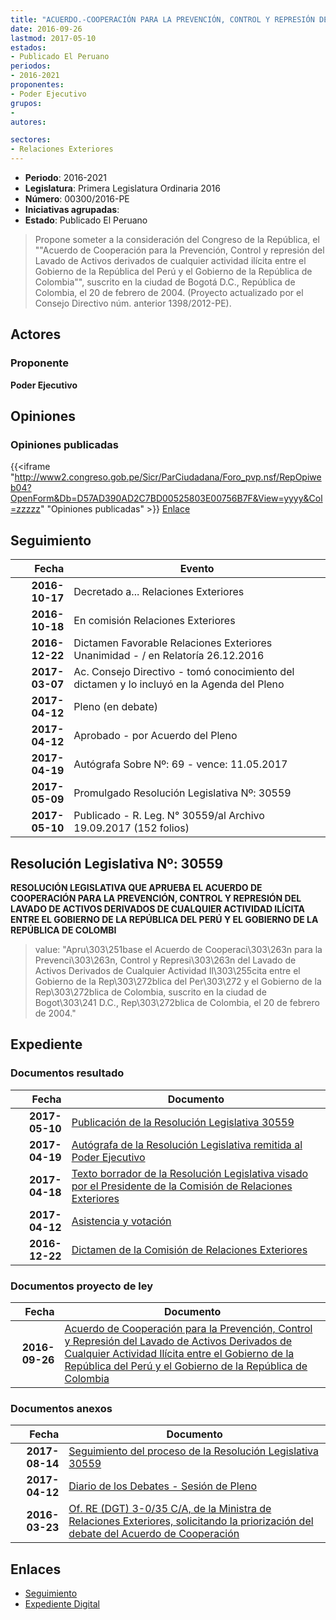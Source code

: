 ```yaml
---
title: "ACUERDO.-COOPERACIÓN PARA LA PREVENCIÓN, CONTROL Y REPRESIÓN DEL LAVADO DE ACTIVOS ENTRE EL PERÚ Y COLOMBIA"
date: 2016-09-26
lastmod: 2017-05-10
estados:
- Publicado El Peruano
periodos:
- 2016-2021
proponentes:
- Poder Ejecutivo
grupos:
- 
autores:

sectores:
- Relaciones Exteriores
---
```

- **Periodo**: 2016-2021
- **Legislatura**: Primera Legislatura Ordinaria 2016
- **Número**: 00300/2016-PE
- **Iniciativas agrupadas**: 
- **Estado**: Publicado El Peruano

> Propone someter a la consideración del Congreso de la República, el ""Acuerdo de Cooperación para la Prevención, Control y represión del Lavado de Activos derivados de cualquier actividad ilícita entre el Gobierno de la República del Perú y el Gobierno de la República de Colombia"", suscrito en la ciudad de Bogotá D.C., República de Colombia, el 20 de febrero de 2004. (Proyecto actualizado por el Consejo Directivo núm. anterior 1398/2012-PE).


## Actores

### Proponente

**Poder Ejecutivo**

## Opiniones

### Opiniones publicadas

{{<iframe "http://www2.congreso.gob.pe/Sicr/ParCiudadana/Foro_pvp.nsf/RepOpiweb04?OpenForm&Db=D57AD390AD2C7BD00525803E00756B7F&View=yyyy&Col=zzzzz" "Opiniones publicadas" >}}
[Enlace](http://www2.congreso.gob.pe/Sicr/ParCiudadana/Foro_pvp.nsf/RepOpiweb04?OpenForm&Db=D57AD390AD2C7BD00525803E00756B7F&View=yyyy&Col=zzzzz)


## Seguimiento

| Fecha | Evento |
|------:|--------|
| **2016-10-17** | Decretado a... Relaciones Exteriores |
| **2016-10-18** | En comisión Relaciones Exteriores |
| **2016-12-22** | Dictamen Favorable Relaciones Exteriores Unanimidad - / en Relatoría 26.12.2016 |
| **2017-03-07** | Ac. Consejo Directivo - tomó conocimiento del dictamen y lo incluyó en la Agenda del Pleno |
| **2017-04-12** | Pleno (en debate) |
| **2017-04-12** | Aprobado - por Acuerdo del Pleno |
| **2017-04-19** | Autógrafa Sobre Nº: 69 - vence: 11.05.2017 |
| **2017-05-09** | Promulgado Resolución Legislativa Nº: 30559 |
| **2017-05-10** | Publicado - R. Leg. N° 30559/al Archivo 19.09.2017 (152 folios) |

## Resolución Legislativa Nº: 30559

**RESOLUCIÓN LEGISLATIVA QUE APRUEBA EL ACUERDO DE COOPERACIÓN PARA LA PREVENCIÓN, CONTROL Y REPRESIÓN DEL LAVADO DE ACTIVOS DERIVADOS DE CUALQUIER ACTIVIDAD ILÍCITA ENTRE EL GOBIERNO DE LA REPÚBLICA DEL PERÚ Y EL GOBIERNO DE LA REPÚBLICA DE COLOMBI**

> value: "Apru\303\251base el Acuerdo de Cooperaci\303\263n para la Prevenci\303\263n, Control y Represi\303\263n del Lavado de Activos Derivados de Cualquier Actividad Il\303\255cita entre el Gobierno de la Rep\303\272blica del Per\303\272 y el Gobierno de la Rep\303\272blica de Colombia, suscrito en la ciudad de Bogot\303\241 D.C., Rep\303\272blica de Colombia, el 20 de febrero de 2004."


## Expediente

### Documentos resultado

| Fecha | Documento |
|------:|-----------|
| **2017-05-10** | [Publicación de la Resolución Legislativa 30559](http://www.leyes.congreso.gob.pe/Documentos/2016_2021/ADLP/Normas_Legales/30559-RLG.pdf) |
| **2017-04-19** | [Autógrafa de la Resolución Legislativa remitida al Poder Ejecutivo](http://www.leyes.congreso.gob.pe/Documentos/2016_2021/Autografas/Resolucion_Legislativa_del_Congreso/AU0030020170419.pdf) |
| **2017-04-18** | [Texto borrador de la Resolución Legislativa visado por el Presidente de la Comisión de Relaciones Exteriores](http://www.leyes.congreso.gob.pe/Documentos/2016_2021/Texto_Borrador_de_Autografa/BAU0030020170418.pdf) |
| **2017-04-12** | [Asistencia y votación](http://www.leyes.congreso.gob.pe/Documentos/2016_2021/Asistencia_y_Votacion/Proyectos_de_Ley/AV0030020170412.pdf) |
| **2016-12-22** | [Dictamen de la Comisión de Relaciones Exteriores](http://www.leyes.congreso.gob.pe/Documentos/2016_2021/Dictamenes/Proyectos_de_Ley/00300DC20MAY20161222..pdf) |

### Documentos proyecto de ley

| Fecha | Documento |
|------:|-----------|
| **2016-09-26** | [Acuerdo de Cooperación para la Prevención, Control y Represión del Lavado de Activos Derivados de Cualquier Actividad Ilícita entre el Gobierno de la República del Perú y el Gobierno de la República de Colombia](http://www.leyes.congreso.gob.pe/Documentos/2016_2021/Proyectos_de_Ley_y_de_Resoluciones_Legislativas/PL0030020160926..pdf) |

### Documentos anexos

| Fecha | Documento |
|------:|-----------|
| **2017-08-14** | [Seguimiento del proceso de la Resolución Legislativa 30559](http://www.leyes.congreso.gob.pe/Documentos/2016_2021/Seguimiento_de_Proyectos_de_Ley/00300PL20170814.pdf) |
| **2017-04-12** | [Diario de los Debates - Sesión de Pleno](http://www.leyes.congreso.gob.pe/Documentos/2016_2021/ADLP/Diario_Debates/30559_DD.pdf) |
| **2016-03-23** | [Of. RE (DGT) 3-0/35 C/A, de la Ministra de Relaciones Exteriores, solicitando la priorización del debate del Acuerdo de Cooperación](http://www.leyes.congreso.gob.pe/Documentos/2016_2021/Oficios/Otras_Instituciones/OF-RE-(DGT)-3-0-35-C-A.pdf) |

## Enlaces

- [Seguimiento](http://www2.congreso.gob.pe/Sicr/TraDocEstProc/CLProLey2016.nsf/f7fff46988ca05b1052578e100829cc7/1dd7b02cd68651470525803b006b7922?OpenDocument)
- [Expediente Digital](http://www2.congreso.gob.pe/Sicr/TraDocEstProc/Expvirt_2011.nsf/visbusqptramdoc1621/00300?opendocument)

